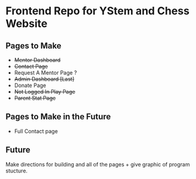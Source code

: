 # Frontend Repo for YStem and Chess Website
## Pages to Make
- ~~Mentor Dashboard~~
- ~~Contact Page~~
- Request A Mentor Page ?
- ~~Admin Dashboard [Last]~~
- Donate Page
- ~~Not Logged In Play Page~~
- ~~Parent Stat Page~~

## Pages to Make in the Future
- Full Contact page


## Future
Make directions for building and all of the pages + give graphic of program stucture.
